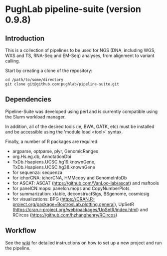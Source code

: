 # PughLab pipeline-suite (version 0.9.8)

## Introduction
This is a collection of pipelines to be used for NGS (DNA, including WGS, WXS and TS, RNA-Seq and EM-Seq) analyses, from alignment to variant calling.

Start by creating a clone of the repository:

<pre><code>cd /path/to/some/directory
git clone git@github.com:pughlab/pipeline-suite.git
</code></pre>

## Dependencies
Pipeline-Suite was developed using perl and is currently compatible using the Slurm workload manager.

In addition, all of the desired tools (ie, BWA, GATK, etc) must be installed and be accessible using the 'module load \<tool\>' syntax.

Finally, a number of R packages are required:
- argparse, optparse, plyr, GenomicRanges
- org.Hs.eg.db, AnnotationDbi
- TxDb.Hsapiens.UCSC.hg19.knownGene, TxDb.Hsapiens.UCSC.hg38.knownGene
- for sequenza: sequenza
- for ichorCNA: ichorCNA, HMMcopy and GenomeInfoDb
- for ASCAT: ASCAT (https://github.com/VanLoo-lab/ascat) and maftools
- for panelCN.mops: panelcn.mops and CopyNumberPlots
- for summarization: xtable, deconstructSigs, BSgenome, cosmicsig
- for visualizations: BPG (https://CRAN.R-project.org/package=BoutrosLab.plotting.general), UpSetR (https://cran.r-project.org/web/packages/UpSetR/index.html) and RCircos (https://github.com/hzhanghenry/RCircos)

## Workflow
See the [wiki](https://github.com/pughlab/pipeline-suite/wiki) for detailed instructions on how to set up a new project and run the pipeline.
